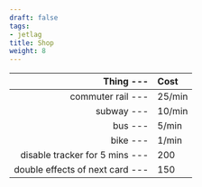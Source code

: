 ```yaml
---
draft: false
tags:
- jetlag
title: Shop
weight: 8
---
```



|                    **Thing ---** | **Cost** |
| -------------------------------: | :------- |
|               commuter rail  --- | 25/min   |
|                      subway  --- | 10/min   |
|                         bus  --- | 5/min    |
|                        bike  --- | 1/min    |
|  disable tracker for 5 mins  --- | 200      |
| double effects of next card  --- | 150      |